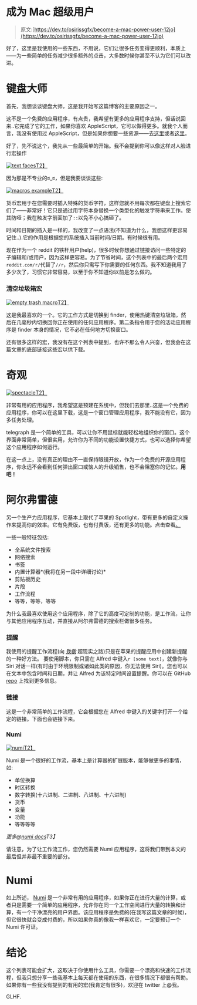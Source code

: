 # 成为 Mac 超级用户

> 原文:[https://dev.to/osirissgfx/become-a-mac-power-user-12jo](https://dev.to/osirissgfx/become-a-mac-power-user-12jo)

好了，这里是我使用的一些东西，不用说，它们让很多任务变得更顺利，本质上——为一些简单的任务减少很多额外的点击，大多数时候你甚至不认为它们可以改进。

# [](#keyboard-maestro)键盘大师

首先，我想谈谈键盘大师，这是我开始写这篇博客的主要原因之一。

这不是一个免费的应用程序，有点贵，我希望有更多的应用程序支持，但话说回来..它完成了它的工作，如果你喜欢 AppleScript，它可以做得更多。就我个人而言，我没有使用过 AppleScript，但是如果你想要一些资源——去[这里](https://www.macworld.co.uk/feature/mac-software/how-to-applescript-tutorial-3623522/)或者[这里](https://github.com/trending/applescript)。

好了，先不说这个，我先从一些最简单的开始。我不会提到你可以像这样对人脸进行宏操作

[![text faces](img/0e778d4abcc9d113bbaac885a2529a2f.png)T2】](https://res.cloudinary.com/practicaldev/image/fetch/s--yXa1eCxs--/c_limit%2Cf_auto%2Cfl_progressive%2Cq_auto%2Cw_880/https://alexobreja.files.wordpress.com/2019/04/screen-shot-2019-04-25-at-2.51.05-pm-e1556201685554.png)

因为那是不专业的ಠ_ಠ，但是我要谈谈这些:

[![macros example](img/ded7263355d63869c9aef49768ccce01.png)T2】](https://res.cloudinary.com/practicaldev/image/fetch/s--BZ6dTPkd--/c_limit%2Cf_auto%2Cfl_progressive%2Cq_auto%2Cw_880/https://alexobreja.files.wordpress.com/2019/04/screen-shot-2019-04-25-at-2.52.38-pm.png)

货币宏用于在您需要时插入特殊的货币字符，这样您就不用每次都在键盘上搜索它们了——非常好！它只是通过用字符本身替换一个类型化的触发字符串来工作。使其防哑；我在触发字前面加了`::`以免不小心搞砸了。

时间和日期的插入是一样的，我改变了一点语法(不知道为什么，我想这样更容易记住..).它的作用是根据您的系统插入当前时间/日期。有时候很有用。

现在作为一个 reddit 的铁杆用户(help)，很多时候你想通过链接访问一些特定的子编辑和/或用户，因为这样更容易。为了节省时间，这个列表中的最后两个宏用`reddit.com/r/`代替了`//r`，然后你只需写下你需要的任何东西。我不知道我用了多少次了，习惯它非常容易，以至于你不知道你以前是怎么做的。

### [](#empty-trash-macro)清空垃圾箱宏

[![empty trash macro](img/87c4034a98a9609f8274ca42d84125ec.png)T2】](https://res.cloudinary.com/practicaldev/image/fetch/s--dHIi2HlR--/c_limit%2Cf_auto%2Cfl_progressive%2Cq_auto%2Cw_880/https://alexobreja.files.wordpress.com/2019/04/screen-shot-2019-04-25-at-3.12.06-pm.png)

这是我最喜欢的一个。它的工作方式是切换到 finder，使用热键清空垃圾箱，然后在几毫秒内切换回你正在使用的任何应用程序。第二条指令用于您的活动应用程序是 finder 本身的情况，它不必在任何地方切换窗口。

还有很多这样的宏，我没有在这个列表中提到，也许不那么令人兴奋，但我会在这篇文章的底部链接这些宏以供下载。

# [](#spectacle)奇观

[![spectacle](img/ffb96afd21ed33951b9460f876af5b35.png)T2】](https://res.cloudinary.com/practicaldev/image/fetch/s--wyoJlRZT--/c_limit%2Cf_auto%2Cfl_progressive%2Cq_auto%2Cw_880/https://alexobreja.files.wordpress.com/2019/04/screen-shot-2019-04-25-at-4.17.36-pm.png)

非常有用的应用程序，我希望这是预建在系统中，但我们去那里..这是一个免费的应用程序，你可以在这里下载，这是一个窗口管理应用程序，我不能没有它，因为多任务处理。

telegraph 是一个简单的工具，可以让你不用鼠标就能轻松地组织你的窗口。这个界面非常简单，但很实用，允许你为不同的功能设置快捷方式，也可以选择你希望这个应用程序如何运行。

在这一点上，没有真正的理由不一直保持眼镜开放，作为一个免费的开源应用程序，你永远不会看到任何弹出窗口或恼人的升级销售，也不会阻塞你的记忆。**用吧！**

# [](#alfred)阿尔弗雷德

另一个生产力应用程序，它基本上取代了苹果的 Spotlight，带有更多的自定义操作来提高你的效率。它有免费版，也有付费版，还有更多的功能。点击查看[。](https://www.alfredapp.com/)

一些一般特征包括:

*   全系统文件搜索
*   网络搜索
*   书签
*   内置计算器*(我将在另一段中详细讨论)*
*   剪贴板历史
*   片段
*   工作流程
*   等等，等等，等等

为什么我最喜欢使用这个应用程序，除了它的高度可定制的功能，是工作流，让你与其他应用程序互动，并直接从阿尔弗雷德的搜索栏做很多任务。

### [](#reminders)提醒

我使用的提醒工作流程(向 [*致敬*](https://github.com/surrealroad) 超现实之路)只是在苹果的提醒应用中创建新提醒的一种好方法。
要使用脚本，你只需在 Alfred 中键入`r [some text]`，就像你与 Siri 对话一样(有时由于环境限制或诸如此类的原因，你无法使用 Siri)。您也可以在文本中包含时间和日期，并让 Alfred 为该特定时间设置提醒。你可以在 GitHub [repo](https://github.com/surrealroad/alfred-reminders) 上找到更多信息。

### [](#links)链接

这是一个非常简单的工作流程，它会根据您在 Alfred 中键入的关键字打开一个给定的链接。下面也会链接下来。

### [](#numi)Numi

[![numi](img/f01aa2076727557a803277642c271cbf.png)T2】](https://res.cloudinary.com/practicaldev/image/fetch/s--3Uj6GriQ--/c_limit%2Cf_auto%2Cfl_progressive%2Cq_auto%2Cw_880/https://alexobreja.files.wordpress.com/2019/04/screen-shot-2019-04-25-at-4.22.05-pm-1.png)

Numi 是一个很好的工作流，基本上是计算器的扩展版本，能够做更多的事情，如:

*   单位换算
*   时区转换
*   数字转换(十六进制、二进制、八进制、十六进制)
*   货币
*   变量
*   功能
*   等等等等

*更多@[numi docs](https://numi.io/docs/)T3】*

请注意，为了让工作流工作，您仍然需要 Numi 应用程序，这将我们带到本文的最后但并非最不重要的部分。

# [](#numi)Numi

如上所述， [Numi](https://numi.io/) 是一个非常有用的应用程序，如果你正在进行大量的计算，或者只是需要一个简单的应用程序，允许你在同一个工作空间进行大量的转换和计算，有一个干净漂亮的用户界面。该应用程序是免费的(在我写这篇文章的时候)，但它很快就会变成付费的，所以如果你真的像我一样喜欢它，一定要预订一个 Numi 许可证。

# [](#conclusion)结论

这个列表可能会扩大，这取决于你使用什么工具，你需要一个漂亮和快速的工作流程，但我只想分享一些我基本上每天都在使用的东西，在很多情况下都很有帮助。如果你有一些我没有提到的有用的宏(我肯定有很多)，欢迎在 twitter 上@我。

GLHF.